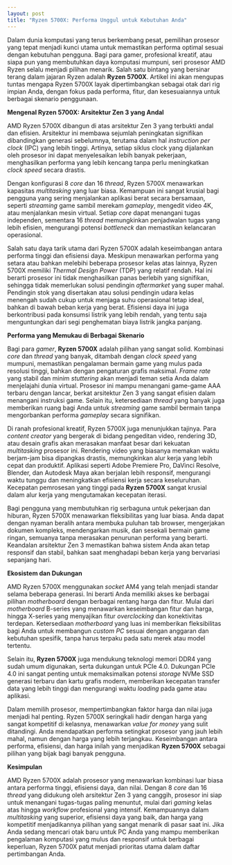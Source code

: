 ```yaml
---
layout: post
title: "Ryzen 5700X: Performa Unggul untuk Kebutuhan Anda"
---
```


Dalam dunia komputasi yang terus berkembang pesat, pemilihan prosesor yang tepat menjadi kunci utama untuk memastikan performa optimal sesuai dengan kebutuhan pengguna. Bagi para gamer, profesional kreatif, atau siapa pun yang membutuhkan daya komputasi mumpuni, seri prosesor AMD Ryzen selalu menjadi pilihan menarik. Salah satu bintang yang bersinar terang dalam jajaran Ryzen adalah **Ryzen 5700X**. Artikel ini akan mengupas tuntas mengapa Ryzen 5700X layak dipertimbangkan sebagai otak dari rig impian Anda, dengan fokus pada performa, fitur, dan kesesuaiannya untuk berbagai skenario penggunaan.

**Mengenal Ryzen 5700X: Arsitektur Zen 3 yang Andal**

AMD Ryzen 5700X dibangun di atas arsitektur Zen 3 yang terbukti andal dan efisien. Arsitektur ini membawa sejumlah peningkatan signifikan dibandingkan generasi sebelumnya, terutama dalam hal _instruction per clock_ (IPC) yang lebih tinggi. Artinya, setiap siklus clock yang dijalankan oleh prosesor ini dapat menyelesaikan lebih banyak pekerjaan, menghasilkan performa yang lebih kencang tanpa perlu meningkatkan _clock speed_ secara drastis.

Dengan konfigurasi 8 _core_ dan 16 _thread_, Ryzen 5700X menawarkan kapasitas _multitasking_ yang luar biasa. Kemampuan ini sangat krusial bagi pengguna yang sering menjalankan aplikasi berat secara bersamaan, seperti _streaming_ game sambil merekam _gameplay_, mengedit video 4K, atau menjalankan mesin virtual. Setiap _core_ dapat menangani tugas independen, sementara 16 _thread_ memungkinkan penjadwalan tugas yang lebih efisien, mengurangi potensi _bottleneck_ dan memastikan kelancaran operasional.

Salah satu daya tarik utama dari Ryzen 5700X adalah keseimbangan antara performa tinggi dan efisiensi daya. Meskipun menawarkan performa yang setara atau bahkan melebihi beberapa prosesor kelas atas lainnya, Ryzen 5700X memiliki _Thermal Design Power_ (TDP) yang relatif rendah. Hal ini berarti prosesor ini tidak menghasilkan panas berlebih yang signifikan, sehingga tidak memerlukan solusi pendingin _aftermarket_ yang super mahal. Pendingin stok yang disertakan atau solusi pendingin udara kelas menengah sudah cukup untuk menjaga suhu operasional tetap ideal, bahkan di bawah beban kerja yang berat. Efisiensi daya ini juga berkontribusi pada konsumsi listrik yang lebih rendah, yang tentu saja menguntungkan dari segi penghematan biaya listrik jangka panjang.

**Performa yang Memukau di Berbagai Skenario**

Bagi para _gamer_, **Ryzen 5700X** adalah pilihan yang sangat solid. Kombinasi _core_ dan _thread_ yang banyak, ditambah dengan _clock speed_ yang mumpuni, memastikan pengalaman bermain game yang mulus pada resolusi tinggi, bahkan dengan pengaturan grafis maksimal. _Frame rate_ yang stabil dan minim _stuttering_ akan menjadi teman setia Anda dalam menjelajahi dunia virtual. Prosesor ini mampu menangani game-game AAA terbaru dengan lancar, berkat arsitektur Zen 3 yang sangat efisien dalam menangani instruksi game. Selain itu, ketersediaan _thread_ yang banyak juga memberikan ruang bagi Anda untuk _streaming_ game sambil bermain tanpa mengorbankan performa _gameplay_ secara signifikan.

Di ranah profesional kreatif, Ryzen 5700X juga menunjukkan tajinya. Para _content creator_ yang bergerak di bidang pengeditan video, rendering 3D, atau desain grafis akan merasakan manfaat besar dari kekuatan _multitasking_ prosesor ini. Rendering video yang biasanya memakan waktu berjam-jam bisa dipangkas drastis, memungkinkan alur kerja yang lebih cepat dan produktif. Aplikasi seperti Adobe Premiere Pro, DaVinci Resolve, Blender, dan Autodesk Maya akan berjalan lebih responsif, mengurangi waktu tunggu dan meningkatkan efisiensi kerja secara keseluruhan. Kecepatan pemrosesan yang tinggi pada **Ryzen 5700X** sangat krusial dalam alur kerja yang mengutamakan kecepatan iterasi.

Bagi pengguna yang membutuhkan rig serbaguna untuk pekerjaan dan hiburan, Ryzen 5700X menawarkan fleksibilitas yang luar biasa. Anda dapat dengan nyaman beralih antara membuka puluhan tab browser, mengerjakan dokumen kompleks, mendengarkan musik, dan sesekali bermain game ringan, semuanya tanpa merasakan penurunan performa yang berarti. Keandalan arsitektur Zen 3 memastikan bahwa sistem Anda akan tetap responsif dan stabil, bahkan saat menghadapi beban kerja yang bervariasi sepanjang hari.

**Ekosistem dan Dukungan**

AMD Ryzen 5700X menggunakan _socket_ AM4 yang telah menjadi standar selama beberapa generasi. Ini berarti Anda memiliki akses ke berbagai pilihan _motherboard_ dengan berbagai rentang harga dan fitur. Mulai dari _motherboard_ B-series yang menawarkan keseimbangan fitur dan harga, hingga X-series yang menyajikan fitur _overclocking_ dan konektivitas terdepan. Ketersediaan _motherboard_ yang luas ini memberikan fleksibilitas bagi Anda untuk membangun _custom PC_ sesuai dengan anggaran dan kebutuhan spesifik, tanpa harus terpaku pada satu merek atau model tertentu.

Selain itu, **Ryzen 5700X** juga mendukung teknologi memori DDR4 yang sudah umum digunakan, serta dukungan untuk PCIe 4.0. Dukungan PCIe 4.0 ini sangat penting untuk memaksimalkan potensi _storage_ NVMe SSD generasi terbaru dan kartu grafis modern, memberikan kecepatan transfer data yang lebih tinggi dan mengurangi waktu _loading_ pada game atau aplikasi.

Dalam memilih prosesor, mempertimbangkan faktor harga dan nilai juga menjadi hal penting. Ryzen 5700X seringkali hadir dengan harga yang sangat kompetitif di kelasnya, menawarkan _value for money_ yang sulit ditandingi. Anda mendapatkan performa setingkat prosesor yang jauh lebih mahal, namun dengan harga yang lebih terjangkau. Keseimbangan antara performa, efisiensi, dan harga inilah yang menjadikan **Ryzen 5700X** sebagai pilihan yang bijak bagi banyak pengguna.

**Kesimpulan**

AMD Ryzen 5700X adalah prosesor yang menawarkan kombinasi luar biasa antara performa tinggi, efisiensi daya, dan nilai. Dengan 8 _core_ dan 16 _thread_ yang didukung oleh arsitektur Zen 3 yang canggih, prosesor ini siap untuk menangani tugas-tugas paling menuntut, mulai dari _gaming_ kelas atas hingga _workflow_ profesional yang intensif. Kemampuannya dalam _multitasking_ yang superior, efisiensi daya yang baik, dan harga yang kompetitif menjadikannya pilihan yang sangat menarik di pasar saat ini. Jika Anda sedang mencari otak baru untuk PC Anda yang mampu memberikan pengalaman komputasi yang mulus dan responsif untuk berbagai keperluan, Ryzen 5700X patut menjadi prioritas utama dalam daftar pertimbangan Anda.
